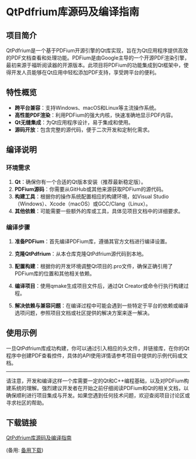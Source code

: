 # QtPdfrium库源码及编译指南

## 项目简介

QtPdfrium是一个基于PDFium开源引擎的Qt库实现，旨在为Qt应用程序提供高效的PDF文档查看和处理功能。PDFium是由Google主导的一个开源PDF渲染引擎，最初来源于福昕阅读器的开源版本。此项目将PDFium的功能集成到Qt框架中，使得开发人员能够在Qt应用中轻松添加PDF支持，享受跨平台的便利。

## 特性概览

- **跨平台兼容**：支持Windows、macOS和Linux等主流操作系统。
- **高性能PDF渲染**：利用PDFium的强大内核，快速准确地显示PDF内容。
- **Qt无缝集成**：为Qt应用程序设计，易于集成和使用。
- **源码开放**：包含完整的源代码，便于二次开发和定制化需求。

## 编译说明

### 环境需求

1. **Qt**：确保你有一个合适的Qt版本安装（推荐最新稳定版）。
2. **PDFium源码**：你需要从GitHub或其他来源获取PDFium的源代码。
3. **构建工具**：根据你的操作系统配置相应的构建环境，如Visual Studio（Windows）、Xcode（macOS）或GCC/Clang（Linux）。
4. **其他依赖**：可能需要一些额外的库或工具，具体见项目文档中的详细要求。

### 编译步骤

1. **准备PDFium**：首先编译PDFium库，遵循其官方文档进行编译设置。
   
2. **克隆QtPdfrium**：从本仓库克隆QtPdfrium源代码到本地。
   
3. **配置构建**：根据你的开发环境调整Qt项目的.pro文件，确保正确引用了PDFium库的位置和其他相关依赖。
   
4. **编译项目**：使用qmake生成项目文件后，通过Qt Creator或命令行执行构建过程。

5. **解决依赖与兼容问题**：在编译过程中可能会遇到一些特定于平台的依赖或编译选项问题，参照项目文档或社区提供的解决方案来逐一解决。

## 使用示例

一旦QtPdfrium库成功构建，你可以通过引入相应的头文件，并链接库，在你的Qt程序中创建PDF查看控件，具体的API使用详情请参考项目中提供的示例代码或文档。

---

请注意，开发和编译这样一个库需要一定的Qt和C++编程基础，以及对PDFium构建系统的理解。强烈建议开发者在开始之前仔细阅读PDFium和Qt的相关文档，以确保顺利进行项目集成与开发。如果您遇到任何技术问题，欢迎查阅项目讨论区或寻求社区的帮助。

## 下载链接
[QtPdfrium库源码及编译指南](https://pan.quark.cn/s/dae13aa44b4b) 

(备用: [备用下载](https://pan.baidu.com/s/1b74MKDrKdxUz1Og3_zCgzA?pwd=1234))
